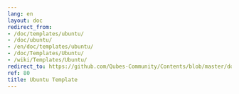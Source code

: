 ```yaml
---
lang: en
layout: doc
redirect_from:
- /doc/templates/ubuntu/
- /doc/ubuntu/
- /en/doc/templates/ubuntu/
- /doc/Templates/Ubuntu/
- /wiki/Templates/Ubuntu/
redirect_to: https://github.com/Qubes-Community/Contents/blob/master/docs/os/ubuntu.md
ref: 80
title: Ubuntu Template
---
```

